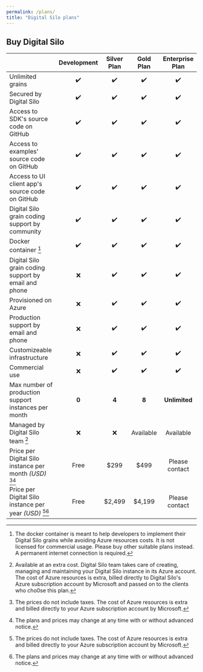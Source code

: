 ```yaml
---
permalink: /plans/
title: "Digital Silo plans"
---
```


## Buy Digital Silo

| |  Development |  Silver Plan | Gold Plan  | Enterprise Plan  |
|:--|:-:|:-:|:-:|:-:|
| Unlimited grains | :heavy_check_mark: | :heavy_check_mark: | :heavy_check_mark: | :heavy_check_mark: |
| Secured by Digital Silo | :heavy_check_mark: | :heavy_check_mark: | :heavy_check_mark: | :heavy_check_mark: |
| Access to SDK's source code on GitHub | :heavy_check_mark: | :heavy_check_mark: | :heavy_check_mark: | :heavy_check_mark: |
| Access to examples' source code on GitHub | :heavy_check_mark: | :heavy_check_mark: | :heavy_check_mark: | :heavy_check_mark: |
| Access to UI client app's source code on GitHub | :heavy_check_mark: | :heavy_check_mark: | :heavy_check_mark: | :heavy_check_mark: |
| Digital Silo grain coding support by community | :heavy_check_mark: | :heavy_check_mark: | :heavy_check_mark: | :heavy_check_mark: |
| Docker container [^1] | :heavy_check_mark: | :heavy_check_mark: | :heavy_check_mark: | :heavy_check_mark: |
| Digital Silo grain coding support by email and phone | :x: | :heavy_check_mark: | :heavy_check_mark: | :heavy_check_mark: |
| Provisioned on Azure | :x: | :heavy_check_mark: | :heavy_check_mark: | :heavy_check_mark: |
| Production support by email and phone | :x: | :heavy_check_mark: | :heavy_check_mark: | :heavy_check_mark: |
| Customizeable infrastructure | :x: | :heavy_check_mark: | :heavy_check_mark: | :heavy_check_mark: |
| Commercial use | :x: | :heavy_check_mark: | :heavy_check_mark: | :heavy_check_mark: |
| Max number of production support instances per month | **0** | **4** | **8** | **Unlimited** |
| Managed by Digital Silo team [^2] | :x: | :x: | Available | Available |
| Price per Digital Silo instance per month *(USD)* [^3][^4] | Free | $299 | $499 | Please contact |
| Price per Digital Silo instance per year *(USD)* [^3][^4] | Free | $2,499 | $4,199 | Please contact |

[^1]: The docker container is meant to help developers to implement their Digital Silo grains while avoiding Azure resources costs. It is not licensed for commercial usage. Please buy other suitable plans instead. A permanent internet connection is required.
[^2]: Available at an extra cost. Digital Silo team takes care of creating, managing and maintaining your Digital Silo instance in its Azure account. The cost of Azure resources is extra, billed directly to Digital Silo's Azure subscription account by Microsoft and passed on to the clients who cho0se this plan.
[^3]: The prices do not include taxes. The cost of Azure resources is extra and billed directly to your Azure subscription account by Microsoft.
[^4]: The plans and prices may change at any time with or without advanced notice.
